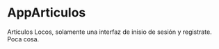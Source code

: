 # AppArticulos

Articulos Locos, solamente una interfaz de inisio de sesión y registrate.
Poca cosa.
